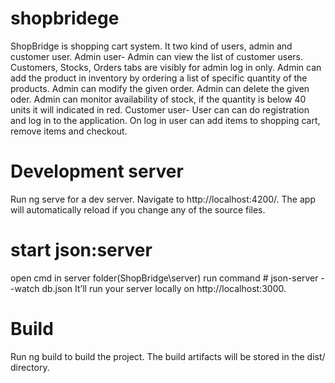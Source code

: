 # shopbridege
ShopBridge is shopping cart system.  It two kind of users, admin and customer user.   Admin user-  Admin can view the list of customer users. Customers, Stocks, Orders tabs are visibly for admin log in only.  Admin can add the product in inventory by ordering a list of specific quantity of the products.  Admin can modify the given order.  Admin can delete the given oder.  Admin can monitor availability of stock, if the quantity is below 40 units it will indicated in red.   Customer user- User can can do registration and log in to the application.  On log in user can add items to shopping cart, remove items and checkout.

# Development server

Run ng serve for a dev server. Navigate to http://localhost:4200/. The app will automatically reload if you change any of the source files.


# start json:server

open cmd in server folder(ShopBridge\server\) run command # json-server --watch db.json   It’ll run your server locally on http://localhost:3000.

# Build

Run ng build to build the project. The build artifacts will be stored in the dist/ directory.


